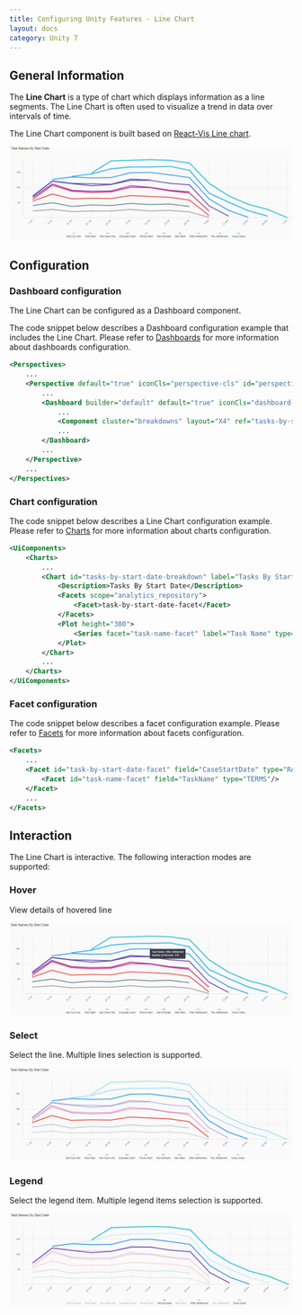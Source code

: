 ```yaml
---
title: Configuring Unity Features - Line Chart
layout: docs
category: Unity 7
---
```


## General Information

The **Line Chart** is a type of chart which displays information as a line segments. The Line Chart is often used to visualize a trend in data over intervals of time.

The Line Chart component is built based on [React-Vis Line chart](https://uber.github.io/react-vis/documentation/series-reference/line-series).

![Line Chart Vertical](images/line-chart-vertical.jpg) 

## Configuration

### Dashboard configuration

The Line Chart can be configured as a Dashboard component.

The code snippet below describes a Dashboard configuration example that includes the Line Chart. Please refer to [Dashboards](../feature-dashboard.md) for more information about dashboards configuration.

```xml
<Perspectives>
    ...
    <Perspective default="true" iconCls="perspective-cls" id="perspectiveId" title="perspectiveTitle">
        ...
        <Dashboard builder="default" default="true" iconCls="dashboard-cls" id="dashboardId" lazy="true" title="dashboardTitle" tooltip="dashboardTooltip">
            ...
            <Component cluster="breakdowns" layout="X4" ref="tasks-by-start-date-breakdown" type="chart"/>
            ...	
        </Dashboard>
        ...
    </Perspective>
    ...
</Perspectives>
```

### Chart configuration

The code snippet below describes a Line Chart configuration example. Please refer to [Charts](features-charts.md) for more information about charts configuration.

```xml
<UiComponents>
    <Charts>
        ...
        <Chart id="tasks-by-start-date-breakdown" label="Tasks By Start Date" type="vComposite">
            <Description>Tasks By Start Date</Description>
            <Facets scope="analytics_repository">
                <Facet>task-by-start-date-facet</Facet>
            </Facets>
            <Plot height="300">
                <Series facet="task-name-facet" label="Task Name" type="line" stack="true" cluster="task-name-facet"/>
            </Plot>
        </Chart>
        ...
    </Charts>
</UiComponents>
```

### Facet configuration
    
The code snippet below describes a facet configuration example. Please refer to [Facets](../facets/features-facet.md) for more information about facets configuration.    

```xml
<Facets>
    ...
    <Facet id="task-by-start-date-facet" field="CaseStartDate" type="RANGE" gap="7d">
        <Facet id="task-name-facet" field="TaskName" type="TERMS"/>
    </Facet>
    ...
</Facets>
```

## Interaction

The Line Chart is interactive. The following interaction modes are supported:

### Hover

View details of hovered line

![Line Chart Hint](images/line-chart-hint.jpg)

### Select

Select the line. Multiple lines selection is supported.

![Line Chart Select](images/line-chart-selection.jpg)

### Legend

Select the legend item. Multiple legend items selection is supported.

![Line Chart Legend Select](images/line-chart-legend.jpg)